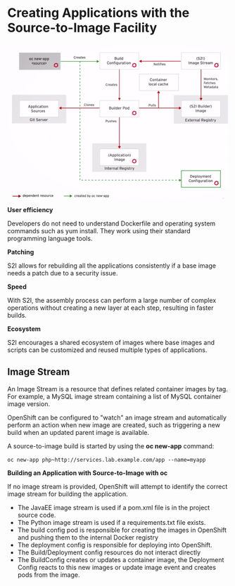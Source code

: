 # Creating Applications with the Source-to-Image Facility

![OpenShift Architecture](img/openshift_architecture.png)

**User efficiency**

Developers do not need to understand Dockerfile and operating system commands such as yum install. They work using their standard programming language tools.

**Patching**

S2I allows for rebuilding all the applications consistently if a base image needs a patch due to a security issue.

**Speed**

With S2I, the assembly process can perform a large number of complex operations without creating a new layer at each step, resulting in faster builds.

**Ecosystem**

S2I encourages a shared ecosystem of images where base images and scripts can be customized and reused multiple types of applications.

## Image Stream

An Image Stream is a resource that defines related container images by tag. For example, a MySQL image stream containing a list of MySQL container image version.

OpenShift can be configured to "watch" an image stream and automatically perform an action when new image are created, such as triggering a new build when an updated parent image is available.

A source-to-image build is started by using the **oc new-app** command:

    oc new-app php~http://services.lab.example.com/app --name=myapp

**Building an Application with Source-to-Image with oc**

If no image stream is provided, OpenShift will attempt to identify the correct image stream for building the application.

- The JavaEE image stream is used if a pom.xml file is in the project source code.
- The Python image stream is used if a requirements.txt file exists.
- The build config pod is responsible for creating the images in OpenShift and pushing them to the internal Docker registry
- The deployment config is responsible for deploying into OpenShift.
- The Build/Deployment config resources do not interact directly
- The BuildConfig creates or updates a container image, the Deployment Config reacts to this new images or update image event and creates pods from the image.


